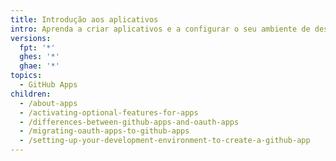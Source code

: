 ```yaml
---
title: Introdução aos aplicativos
intro: Aprenda a criar aplicativos e a configurar o seu ambiente de desenvolvimento.
versions:
  fpt: '*'
  ghes: '*'
  ghae: '*'
topics:
  - GitHub Apps
children:
  - /about-apps
  - /activating-optional-features-for-apps
  - /differences-between-github-apps-and-oauth-apps
  - /migrating-oauth-apps-to-github-apps
  - /setting-up-your-development-environment-to-create-a-github-app
---
```


